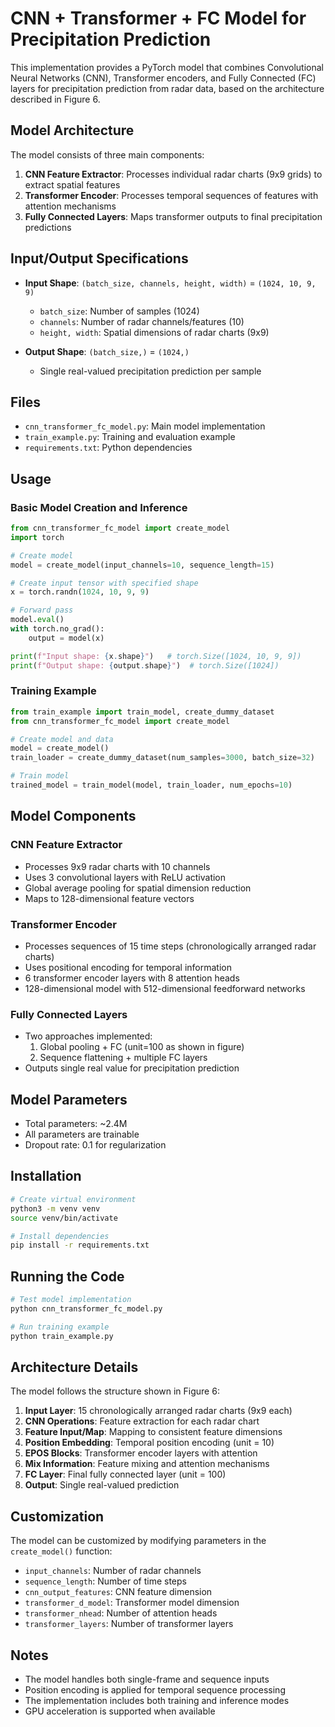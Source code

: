 # CNN + Transformer + FC Model for Precipitation Prediction

This implementation provides a PyTorch model that combines Convolutional Neural Networks (CNN), Transformer encoders, and Fully Connected (FC) layers for precipitation prediction from radar data, based on the architecture described in Figure 6.

## Model Architecture

The model consists of three main components:

1. **CNN Feature Extractor**: Processes individual radar charts (9x9 grids) to extract spatial features
2. **Transformer Encoder**: Processes temporal sequences of features with attention mechanisms
3. **Fully Connected Layers**: Maps transformer outputs to final precipitation predictions

## Input/Output Specifications

- **Input Shape**: `(batch_size, channels, height, width)` = `(1024, 10, 9, 9)`
  - `batch_size`: Number of samples (1024)
  - `channels`: Number of radar channels/features (10)
  - `height, width`: Spatial dimensions of radar charts (9x9)

- **Output Shape**: `(batch_size,)` = `(1024,)`
  - Single real-valued precipitation prediction per sample

## Files

- `cnn_transformer_fc_model.py`: Main model implementation
- `train_example.py`: Training and evaluation example
- `requirements.txt`: Python dependencies

## Usage

### Basic Model Creation and Inference

```python
from cnn_transformer_fc_model import create_model
import torch

# Create model
model = create_model(input_channels=10, sequence_length=15)

# Create input tensor with specified shape
x = torch.randn(1024, 10, 9, 9)

# Forward pass
model.eval()
with torch.no_grad():
    output = model(x)

print(f"Input shape: {x.shape}")   # torch.Size([1024, 10, 9, 9])
print(f"Output shape: {output.shape}")  # torch.Size([1024])
```

### Training Example

```python
from train_example import train_model, create_dummy_dataset
from cnn_transformer_fc_model import create_model

# Create model and data
model = create_model()
train_loader = create_dummy_dataset(num_samples=3000, batch_size=32)

# Train model
trained_model = train_model(model, train_loader, num_epochs=10)
```

## Model Components

### CNN Feature Extractor
- Processes 9x9 radar charts with 10 channels
- Uses 3 convolutional layers with ReLU activation
- Global average pooling for spatial dimension reduction
- Maps to 128-dimensional feature vectors

### Transformer Encoder
- Processes sequences of 15 time steps (chronologically arranged radar charts)
- Uses positional encoding for temporal information
- 6 transformer encoder layers with 8 attention heads
- 128-dimensional model with 512-dimensional feedforward networks

### Fully Connected Layers
- Two approaches implemented:
  1. Global pooling + FC (unit=100 as shown in figure)
  2. Sequence flattening + multiple FC layers
- Outputs single real value for precipitation prediction

## Model Parameters

- Total parameters: ~2.4M
- All parameters are trainable
- Dropout rate: 0.1 for regularization

## Installation

```bash
# Create virtual environment
python3 -m venv venv
source venv/bin/activate

# Install dependencies
pip install -r requirements.txt
```

## Running the Code

```bash
# Test model implementation
python cnn_transformer_fc_model.py

# Run training example
python train_example.py
```

## Architecture Details

The model follows the structure shown in Figure 6:

1. **Input Layer**: 15 chronologically arranged radar charts (9x9 each)
2. **CNN Operations**: Feature extraction for each radar chart
3. **Feature Input/Map**: Mapping to consistent feature dimensions
4. **Position Embedding**: Temporal position encoding (unit = 10)
5. **EPOS Blocks**: Transformer encoder layers with attention
6. **Mix Information**: Feature mixing and attention mechanisms
7. **FC Layer**: Final fully connected layer (unit = 100)
8. **Output**: Single real-valued prediction

## Customization

The model can be customized by modifying parameters in the `create_model()` function:

- `input_channels`: Number of radar channels
- `sequence_length`: Number of time steps
- `cnn_output_features`: CNN feature dimension
- `transformer_d_model`: Transformer model dimension
- `transformer_nhead`: Number of attention heads
- `transformer_layers`: Number of transformer layers

## Notes

- The model handles both single-frame and sequence inputs
- Position encoding is applied for temporal sequence processing
- The implementation includes both training and inference modes
- GPU acceleration is supported when available